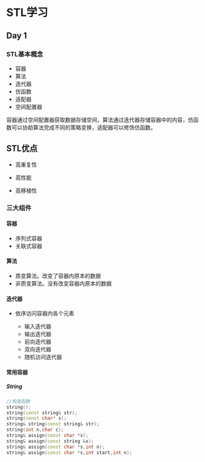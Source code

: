 # STL学习

## Day 1

### STL基本概念

* 容器
* 算法
* 迭代器
* 仿函数
* 适配器
* 空间配置器

容器通过空间配置器获取数据存储空间，算法通过迭代器存储容器中的内容，仿函数可以协助算法完成不同的策略变换，适配器可以修饰仿函数。

## STL优点

* 高重复性

* 高性能

* 高移植性

### 三大组件

#### 容器

* 序列式容器
* 关联式容器

#### 算法

* 质变算法。改变了容器内原本的数据
* 非质变算法。没有改变容器内原本的数据

#### 迭代器

* 依序访问容器内各个元素

  * 输入迭代器
  * 输出迭代器
  * 前向迭代器
  * 双向迭代器
  * 随机访问迭代器

#### 常用容器

##### String

```c++
//构造函数
string();
string(const string& str);
string(const char* s);
string& string(const string& str);
string(int n,char c);
string& assign(const char *s);
string& assign(const string &s);
string& assign(const char *s,int n);
string& assign(const char *s,int start,int n);

```